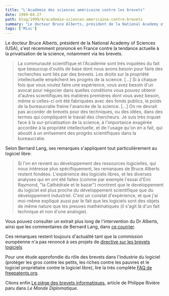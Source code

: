 ```yaml
---
title: "L'Académie des sciences américaine contre les brevets"
date: 1999-04-27
path: blog/1999/4/academie-sciences-americaine-contre-brevets
summary: "Le docteur Bruce Alberts, président de la National Academy of Sciences (USA), s'est récemment prononcé en France contre la tendance actuelle à la privatisation de la science, notamment via les brevets."
tags: ['Misc']
---
```


<P> Le docteur Bruce Alberts, président de la National Academy of Sciences
(USA), s'est récemment prononcé en France contre la tendance actuelle
à la privatisation de la science, notamment via les brevets.  </P>

<P> <BLOCKQUOTE> La communauté scientifique et l'Académie sont très
inquiètes du fait que beaucoup d'outils de base dont nous avons besoin
pour faire des recherches sont liés par des brevets. Les droits sur la
propriété intellectuelle empêchent les progrès de la science. [...] Si
à chaque fois que vous voulez faire une expérience, vous avez besoin
d'un avocat pour négocier dans quelles conditions vous pouvez obtenir
d'autres scientifiques les matières premières dont vous avez besoin, même
si celles-ci ont été fabriquées avec des fonds publics, le poids de la
bureaucratie freine l'avancée de la science.  [...]  On ne devrait pas
accorder de brevets pour des techniques, ou des idées, dans des termes
qui compliquent le travail des chercheurs. Je suis très inquiet face à
la sur-privatisation de la science, à l'importance exagérée accordée
à la propriété intellectuelle, et de l'usage qu'on en a fait, qui
aboutit à un enlisement des progrès scientifiques dans la bureaucratie.
</BLOCKQUOTE> </P>

<P> Selon Bernard Lang, ses remarques s'appliquent tout particulièrement
au logiciel libre: </P>

<P> <BLOCKQUOTE> Si l'on en revient au développement des ressources
logicielles, qui nous intéresse plus spécifiquement, les remarques
de Bruce Alberts restent fondées. L'expérience des logiciels libres,
et les diverses analyses qui en ont été faites (comme par exemple
l'essai d'Eric Raymond, "la Cathédrale et le bazar") montrent que le
developpement du logiciel est plus proche du développement scientifique
que du développement industriel. C'est un constat d'expérience, et que
j'ai moi-même expliqué aussi par le fait que les logiciels sont des
objets de même nature que les preuves mathématiques (il s'agit là d'un
fait technique et non d'une analogie).  </BLOCKQUOTE> </P>

<P> Vous pouvez consulter un extrait plus long de l'intervention
du Dr Alberts, ainsi que les commentaires de Bernard Lang, dans
<A HREF="http://www.linux-center.org/articles/9904/alberts.txt">ce
courrier</A>.  </P>

<P>
Ces remarques restent toujours d'actualité tant que la commission
européenne n'a pas renoncé à ses projets de <A HREF="http://europa.eu.int/comm/dg15/en/intprop/indprop/558.htm">directive sur les brevets logiciels</A>
</P>

<P>
Pour une étude approfondie du rôle des brevets dans
l'industrie du logiciel (protéger les gros contre les petits,
les riches contre les pauvres et le logiciel propriétaire
contre le logiciel libre), lire la très complète <A HREF="http://www.freepatents.org/adapt/faq-brevet.html">FAQ de
freepatents.org</A>.
</P>

<P>
Citons enfin <A HREF="http://www.monde-diplomatique.fr/1999/03/RIVIERE/11769.html">Le
piège des brevets informatiques</A>, article de Philippe Rivière paru
dans <EM>Le Monde Diplomatique</EM>.
</P>


